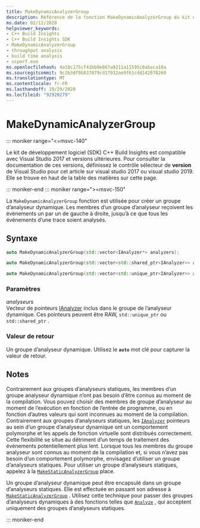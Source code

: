 ```yaml
---
title: MakeDynamicAnalyzerGroup
description: Référence de la fonction MakeDynamicAnalyzerGroup du kit de développement logiciel (SDK) C++ Build Insights.
ms.date: 02/12/2020
helpviewer_keywords:
- C++ Build Insights
- C++ Build Insights SDK
- MakeDynamicAnalyzerGroup
- throughput analysis
- build time analysis
- vcperf.exe
ms.openlocfilehash: 4a10c175cf41bb0e867a9211a11595c8abaca18a
ms.sourcegitcommit: 9c2b3df9b837879cd17932ae9f61cdd142078260
ms.translationtype: MT
ms.contentlocale: fr-FR
ms.lasthandoff: 10/29/2020
ms.locfileid: "92920279"
---
```

# <a name="makedynamicanalyzergroup"></a>MakeDynamicAnalyzerGroup

::: moniker range="<=msvc-140"

Le kit de développement logiciel (SDK) C++ Build Insights est compatible avec Visual Studio 2017 et versions ultérieures. Pour consulter la documentation de ces versions, définissez le contrôle sélecteur de **version** de Visual Studio pour cet article sur visual studio 2017 ou visual studio 2019. Elle se trouve en haut de la table des matières sur cette page.

::: moniker-end
::: moniker range=">=msvc-150"

La `MakeDynamicAnalyzerGroup` fonction est utilisée pour créer un groupe d’analyseur dynamique. Les membres d’un groupe d’analyseur reçoivent les événements un par un de gauche à droite, jusqu’à ce que tous les événements d’une trace soient analysés.

## <a name="syntax"></a>Syntaxe

```cpp
auto MakeDynamicAnalyzerGroup(std::vector<IAnalyzer*> analyzers);

auto MakeDynamicAnalyzerGroup(std::vector<std::shared_ptr<IAnalyzer>> analyzers);

auto MakeDynamicAnalyzerGroup(std::vector<std::unique_ptr<IAnalyzer>> analyzers);
```

### <a name="parameters"></a>Paramètres

*analyseurs*\
Vecteur de pointeurs [IAnalyzer](../other-types/ianalyzer-class.md) inclus dans le groupe de l’analyseur dynamique. Ces pointeurs peuvent être RAW, `std::unique_ptr` ou `std::shared_ptr` .

### <a name="return-value"></a>Valeur de retour

Un groupe d’analyseur dynamique. Utilisez le **`auto`** mot clé pour capturer la valeur de retour.

## <a name="remarks"></a>Notes

Contrairement aux groupes d’analyseurs statiques, les membres d’un groupe analyseur dynamique n’ont pas besoin d’être connus au moment de la compilation. Vous pouvez choisir des membres de groupe d’analyseur au moment de l’exécution en fonction de l’entrée de programme, ou en fonction d’autres valeurs qui sont inconnues au moment de la compilation. Contrairement aux groupes d’analyseurs statiques, les [`IAnalyzer`](../other-types/ianalyzer-class.md) pointeurs au sein d’un groupe d’analyseur dynamique ont un comportement polymorphe et les appels de fonction virtuelle sont distribués correctement. Cette flexibilité se situe au détriment d’un temps de traitement des événements potentiellement plus lent. Lorsque tous les membres du groupe analyseur sont connus au moment de la compilation et, si vous n’avez pas besoin d’un comportement polymorphe, envisagez d’utiliser un groupe d’analyseurs statiques. Pour utiliser un groupe d’analyseurs statiques, appelez à la [`MakeStaticAnalyzerGroup`](make-static-analyzer-group.md) place.

Un groupe d’analyseur dynamique peut être encapsulé dans un groupe d’analyseurs statiques. Elle est effectuée en passant son adresse à [`MakeStaticAnalyzerGroup`](make-static-analyzer-group.md) . Utilisez cette technique pour passer des groupes d’analyseurs dynamiques à des fonctions telles que [`Analyze`](analyze.md) , qui acceptent uniquement des groupes d’analyseurs statiques.

::: moniker-end
